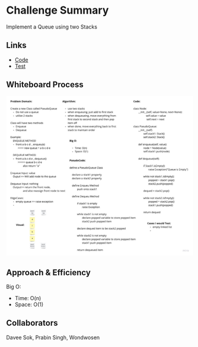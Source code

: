 # Challenge Summary
<!-- Description of the challenge -->
Implement a Queue using two Stacks

## Links

  - [Code](python/stacks_queue_pseudo/stack_queue_pseudo.py)
  - [Test](python/tests/test_stack_queue_pseudo.py)

## Whiteboard Process
<!-- Embedded whiteboard image -->
![Challenge](python/assets/Challenge11.jpg)

## Approach & Efficiency
<!-- What approach did you take? Why? What is the Big O space/time for this approach? -->
Big O:

  - Time: O(n)
  - Space: O(1)

## Collaborators
<!-- List all collaborators and credits -->
Davee Sok, Prabin Singh, Wondwosen
